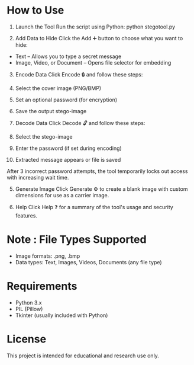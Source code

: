 
# How to Use

1. Launch the Tool
Run the script using Python:
python stegotool.py

2. Add Data to Hide
Click the Add ➕ button to choose what you want to hide:
- Text – Allows you to type a secret message
- Image, Video, or Document – Opens file selector for embedding

3. Encode Data
Click Encode 🔒 and follow these steps:
1. Select the cover image (PNG/BMP)
2. Set an optional password (for encryption)
3. Save the output stego-image

4. Decode Data
Click Decode 🔓 and follow these steps:
1. Select the stego-image
2. Enter the password (if set during encoding)
3. Extracted message appears or file is saved

After 3 incorrect password attempts, the tool temporarily locks out access with increasing wait time.

5. Generate Image
Click Generate ⚙️ to create a blank image with custom dimensions for use as a carrier image.

6. Help
Click Help ❓ for a summary of the tool's usage and security features.

# Note : File Types Supported
- Image formats: .png, .bmp
- Data types: Text, Images, Videos, Documents (any file type)

# Requirements
- Python 3.x
- PIL (Pillow)
- Tkinter (usually included with Python)

# License
This project is intended for educational and research use only.

